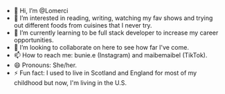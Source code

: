 - 👋 Hi, I’m @Lomerci
- 👀 I’m interested in reading, writing, watching my fav shows and trying out different foods from cuisines that I never try. 
- 🌱 I’m currently learning to be full stack developer to increase my career opportunities. 
- 💞️ I’m looking to collaborate on here to see how far I've come. 
- 📫 How to reach me: bunie.e (Instagram) and maibemaibel (TikTok).
- 😄 Pronouns: She/her.
- ⚡ Fun fact: I used to live in Scotland and England for most of my childhood but now, I'm living in the U.S. 

<!---
Lomerci/Lomerci is a ✨ special ✨ repository because its `README.md` (this file) appears on your GitHub profile.
You can click the Preview link to take a look at your changes.
--->
